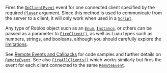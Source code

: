 Fires the [`OnClientEvent`](https://create.roblox.com/docs/reference/engine/classes/RemoteEvent#OnClientEvent) event for one
connected client specified by the required [`Player`](https://create.roblox.com/docs/reference/engine/classes/Player) argument. Since
this method is used to communicate from the server to a client, it will
only work when used in a [`Script`](https://create.roblox.com/docs/reference/engine/classes/Script).

Any type of Roblox object such as an [`Enum`](https://create.roblox.com/docs/reference/engine/datatypes/Enum), [`Instance`](https://create.roblox.com/docs/reference/engine/classes/Instance), or
others can be passed as a parameter to
[`FireClient()`](https://create.roblox.com/docs/reference/engine/classes/RemoteEvent#FireClient), as well as Luau types such
as numbers, strings, and booleans, although you should carefully explore
the
[limitations](https://create.roblox.com/docs/scripting/events/remote#argument-limitations).

See [Remote Events and Callbacks](https://create.roblox.com/docs/scripting/events/remote) for
code samples and further details on [`RemoteEvent`](https://create.roblox.com/docs/reference/engine/classes/RemoteEvent). See also
[`FireAllClients()`](https://create.roblox.com/docs/reference/engine/classes/RemoteEvent#FireAllClients) which works
similarly but fires the event for each client connected to the same
[`RemoteEvent`](https://create.roblox.com/docs/reference/engine/classes/RemoteEvent).